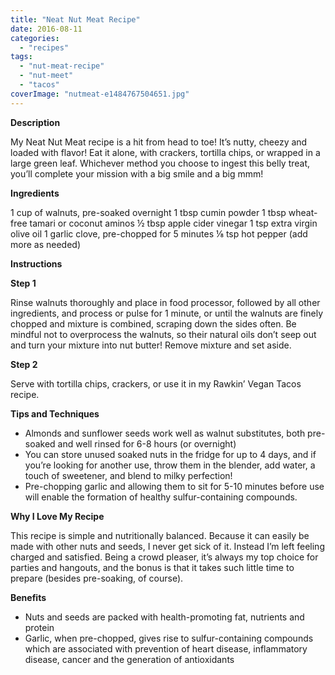 ```yaml
---
title: "Neat Nut Meat Recipe"
date: 2016-08-11
categories: 
  - "recipes"
tags: 
  - "nut-meat-recipe"
  - "nut-meet"
  - "tacos"
coverImage: "nutmeat-e1484767504651.jpg"
---
```


**Description**

My Neat Nut Meat recipe is a hit from head to toe! It’s nutty, cheezy and loaded with flavor! Eat it alone, with crackers, tortilla chips, or wrapped in a large green leaf. Whichever method you choose to ingest this belly treat, you’ll complete your mission with a big smile and a big mmm!

**Ingredients**

1 cup of walnuts, pre-soaked overnight 1 tbsp cumin powder 1 tbsp wheat-free tamari or coconut aminos ½ tbsp apple cider vinegar 1 tsp extra virgin olive oil 1 garlic clove, pre-chopped for 5 minutes ⅛ tsp hot pepper (add more as needed)

**Instructions**

**Step 1**

[](https://web.archive.org/web/20160822022657/https://www.livingrhea.com/wp-content/gallery/neat-nut-meat/neat_nut_meat_s1.jpg)

Rinse walnuts thoroughly and place in food processor, followed by all other ingredients, and process or pulse for 1 minute, or until the walnuts are finely chopped and mixture is combined, scraping down the sides often. Be mindful not to overprocess the walnuts, so their natural oils don’t seep out and turn your mixture into nut butter! Remove mixture and set aside.

**Step 2**

Serve with tortilla chips, crackers, or use it in my Rawkin’ Vegan Tacos recipe.

**Tips and Techniques**

- Almonds and sunflower seeds work well as walnut substitutes, both pre-soaked and well rinsed for 6-8 hours (or overnight)
- You can store unused soaked nuts in the fridge for up to 4 days, and if you’re looking for another use, throw them in the blender, add water, a touch of sweetener, and blend to milky perfection!
- Pre-chopping garlic and allowing them to sit for 5-10 minutes before use will enable the formation of healthy sulfur-containing compounds.

**Why I Love My Recipe**

This recipe is simple and nutritionally balanced. Because it can easily be made with other nuts and seeds, I never get sick of it. Instead I’m left feeling charged and satisfied. Being a crowd pleaser, it’s always my top choice for parties and hangouts, and the bonus is that it takes such little time to prepare (besides pre-soaking, of course).

**Benefits**

- Nuts and seeds are packed with health-promoting fat, nutrients and protein
- Garlic, when pre-chopped, gives rise to sulfur-containing compounds which are associated with prevention of heart disease, inflammatory disease, cancer and the generation of antioxidants
